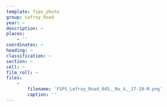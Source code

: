 ```yaml
---
template: fsps_photo
group: Lefroy_Road
year: ~
description: ~
places:
    - ''
coordinates: ~
heading: ~
classification: ~
section: ~
cell: ~
film_roll: ~
files:
    -
        filename: 'FSPS_Lefroy_Road_045,_No_4,_17-10-M.png'
        caption: ''
---
```

